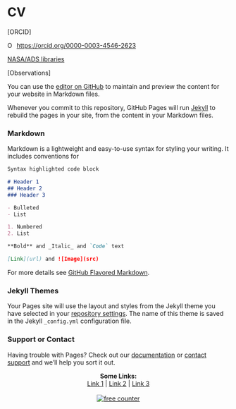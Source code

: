# CV

[ORCID]<div itemscope itemtype="https://schema.org/Person"><a itemprop="sameAs" content="https://orcid.org/0000-0003-4546-2623" href="https://orcid.org/0000-0003-4546-2623" target="orcid.widget" rel="me noopener noreferrer" style="vertical-align:top;"><img src="https://orcid.org/sites/default/files/images/orcid_16x16.png" style="width:1em;margin-right:.5em;" alt="ORCID iD icon">https://orcid.org/0000-0003-4546-2623</a></div>


[NASA/ADS libraries](https://ui.adsabs.harvard.edu/user/libraries/OhKMuuwDQPKHjmz5S3pzQQ) 

[Observations]

You can use the [editor on GitHub](https://github.com/ayyastro/aiyuanyang.github.com/edit/gh-pages/index.md) to maintain and preview the content for your website in Markdown files.

Whenever you commit to this repository, GitHub Pages will run [Jekyll](https://jekyllrb.com/) to rebuild the pages in your site, from the content in your Markdown files.

### Markdown

Markdown is a lightweight and easy-to-use syntax for styling your writing. It includes conventions for

```markdown
Syntax highlighted code block

# Header 1
## Header 2
### Header 3

- Bulleted
- List

1. Numbered
2. List

**Bold** and _Italic_ and `Code` text

[Link](url) and ![Image](src)
```

For more details see [GitHub Flavored Markdown](https://guides.github.com/features/mastering-markdown/).

### Jekyll Themes

Your Pages site will use the layout and styles from the Jekyll theme you have selected in your [repository settings](https://github.com/ayyastro/aiyuanyang.github.com/settings). The name of this theme is saved in the Jekyll `_config.yml` configuration file.

### Support or Contact

Having trouble with Pages? Check out our [documentation](https://docs.github.com/categories/github-pages-basics/) or [contact support](https://github.com/contact) and we’ll help you sort it out.



<p align="center">
  <b>Some Links:</b><br>
  <a href="#">Link 1</a> |
  <a href="#">Link 2</a> |
  <a href="#">Link 3</a>
  <br><br>
  <a href="https://www.webfreecounter.com/" target="_blank"><img src="https://www.webfreecounter.com/hit.php?id=gmndkkp&nd=6&style=105" border="0" alt="free counter"></a> 

</p>
